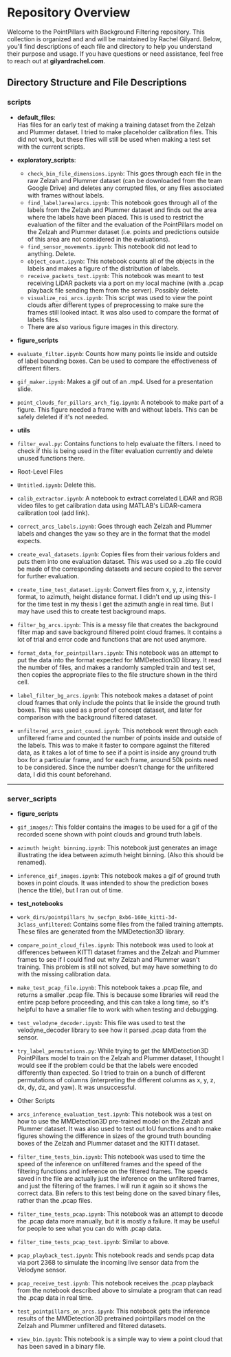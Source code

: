 # Repository Overview

Welcome to the PointPillars with Background Filtering repository. This collection is organized and and will be maintained by Rachel Gilyard. Below, you'll find descriptions of each file and directory to help you understand their purpose and usage. If you have questions or need assistance, feel free to reach out at **gilyardrachel.com**.

## Directory Structure and File Descriptions

### **scripts**
- **default_files**:  
  Has files for an early test of making a training dataset from the Zelzah and Plummer dataset. I tried to make placeholder calibration files. This did not work, but these files will still be used when making a test set with the current scripts.

- **exploratory_scripts**:  
  - `check_bin_file_dimensions.ipynb`: This goes through each file in the raw Zelzah and Plummer dataset (can be downloaded from the team Google Drive) and deletes any corrupted files, or any files associated with frames without labels.  
  - `find_label)area)arcs.ipynb`: This notebook goes through all of the labels from the Zelzah and Plummer dataset and finds out the area where the labels have been placed. This is used to restrict the evaluation of the filter and the evaluation of the PointPillars model on the Zelzah and Plummer dataset (i.e. points and predictions outside of this area are not considered in the evaluations).  
  - `find_sensor_movements.ipynb`: This notebook did not lead to anything. Delete.  
  - `object_count.ipynb`: This notebook counts all of the objects in the labels and makes a figure of the distribution of labels.  
  - `receive_packets_test.ipynb`: This notebook was meant to test receiving LiDAR packets via a port on my local machine (with a .pcap playback file sending them from the server). Possibly delete.  
  - `visualize_roi_arcs.ipynb`: This script was used to view the point clouds after different types of preprocessing to make sure the frames still looked intact. It was also used to compare the format of labels files.  
  - There are also various figure images in this directory.

- **figure_scripts**
- `evaluate_filter.ipynb`: Counts how many points lie inside and outside of label bounding boxes. Can be used to compare the effectiveness of different filters.  
- `gif_maker.ipynb`: Makes a gif out of an .mp4. Used for a presentation slide.  
- `point_clouds_for_pillars_arch_fig.ipynb`: A notebook to make part of a figure. This figure needed a frame with and without labels. This can be safely deleted if it's not needed.

- **utils**
- `filter_eval.py`: Contains functions to help evaluate the filters. I need to check if this is being used in the filter evaluation currently and delete unused functions there.

- Root-Level Files
- `Untitled.ipynb`: Delete this.  
- `calib_extractor.ipynb`: A notebook to extract correlated LiDAR and RGB video files to get calibration data using MATLAB's LiDAR-camera calibration tool (add link).  
- `correct_arcs_labels.ipynb`: Goes through each Zelzah and Plummer labels and changes the yaw so they are in the format that the model expects.  
- `create_eval_datasets.ipynb`: Copies files from their various folders and puts them into one evaluation dataset. This was used so a .zip file could be made of the corresponding datasets and secure copied to the server for further evaluation.  
- `create_time_test_dataset.ipynb`: Convert files from x, y, z, intensity format, to azimuth, height distance format. I didn't end up using this- I for the time test in my thesis I get the azimuth angle in real time. But I may have used this to create test background maps.  
- `filter_bg_arcs.ipynb`: This is a messy file that creates the background filter map and save background filtered point cloud frames. It contains a lot of trial and error code and functions that are not used anymore.  
- `format_data_for_pointpillars.ipynb`: This notebook was an attempt to put the data into the format expected for MMDetection3D library. It read the number of files, and makes a randomly sampled train and test set, then copies the appropriate files to the file structure shown in the third cell.  
- `label_filter_bg_arcs.ipynb`: This notebook makes a dataset of point cloud frames that only include the points that lie inside the ground truth boxes. This was used as a proof of concept dataset, and later for comparison with the background filtered dataset.  
- `unfiltered_arcs_point_cound.ipynb`: This notebook went through each unfiltered frame and counted the number of points inside and outside of the labels. This was to make it faster to compare against the filtered data, as it takes a lot of time to see if a point is inside any ground truth box for a particular frame, and for each frame, around 50k points need to be considered. Since the number doesn't change for the unfiltered data, I did this count beforehand.

---

### **server_scripts**
- **figure_scripts**
- `gif_images/`: This folder contains the images to be used for a gif of the recorded scene shown with point clouds and ground truth labels.  
- `azimuth height binning.ipynb`: This notebook just generates an image illustrating the idea between azimuth height binning. (Also this should be renamed).  
- `inference_gif_images.ipynb`: This notebook makes a gif of ground truth boxes in point clouds. It was intended to show the prediction boxes (hence the title), but I ran out of time.

- **test_notebooks**
- `work_dirs/pointpillars_hv_secfpn_8xb6-160e_kitti-3d-3class_unfiltered`: Contains some files from the failed training attempts. These files are generated from the MMDetection3D library.  
- `compare_point_cloud_files.ipynb`: This notebook was used to look at differences between KITTI dataset frames and the Zelzah and Plummer frames to see if I could find out why Zelzah and Plummer wasn't training. This problem is still not solved, but may have something to do with the missing calibration data.  
- `make_test_pcap_file.ipynb`: This notebook takes a .pcap file, and returns a smaller .pcap file. This is because some libraries will read the entire pcap before proceeding, and this can take a long time, so it's helpful to have a smaller file to work with when testing and debugging.  
- `test_velodyne_decoder.ipynb`: This file was used to test the velodyne_decoder library to see how it parsed .pcap data from the sensor.  
- `try_label_permutations.py`: While trying to get the MMDetection3D PointPillars model to train on the Zelzah and Plummer dataset, I thought I would see if the problem could be that the labels were encoded differently than expected. So I tried to train on a bunch of different permutations of columns (interpreting the different columns as x, y, z, dx, dy, dz, and yaw). It was unsuccessful.

- Other Scripts
- `arcs_inference_evaluation_test.ipynb`: This notebook was a test on how to use the MMDetection3D pre-trained model on the Zelzah and Plummer dataset. It was also used to test out IoU functions and to make figures showing the difference in sizes of the ground truth bounding boxes of the Zelzah and Plummer dataset and the KITTI dataset.  
- `filter_time_tests_bin.ipynb`: This notebook was used to time the speed of the inference on unfiltered frames and the speed of the filtering functions and inference on the filtered frames. The speeds saved in the file are actually just the inference on the unfiltered frames, and just the filtering of the frames. I will run it again so it shows the correct data. Bin refers to this test being done on the saved binary files, rather than the .pcap files.  
- `filter_time_tests_pcap.ipynb`: This notebook was an attempt to decode the .pcap data more manually, but it is mostly a failure. It may be useful for people to see what you can do with .pcap data.  
- `filter_time_tests_pcap_test.ipynb`: Similar to above.  
- `pcap_playback_test.ipynb`: This notebook reads and sends pcap data via port 2368 to simulate the incoming live sensor data from the Velodyne sensor.  
- `pcap_receive_test.ipynb`: This notebook receives the .pcap playback from the notebook described above to simulate a program that can read the .pcap data in real time.  
- `test_pointpillars_on_arcs.ipynb`: This notebook gets the inference results of the MMDetection3D pretrained pointpillars model on the Zelzah and Plummer unfiltered and filtered datasets.  
- `view_bin.ipynb`: This notebook is a simple way to view a point cloud that has been saved in a binary file.

